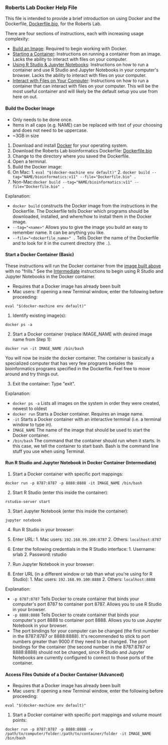 ### Roberts Lab Docker Help File

This file is intended to provide a brief introduction on using Docker and the Dockerfile, [Dockerfile.bio](https://github.com/sr320/LabDocs/blob/master/code/dockerfiles/Dockerfile.bio), for the Roberts Lab.

There are four sections of instructions, each with increasing usage complexity:

- [Build an Image](#build): Required to begin working with Docker.
- [Starting a Container](#basic): Instructions on running a container from an image. Lacks the ability to interact with files on your computer.
- [Using R Studio & Jupyter Notebooks](#intermediate): Instructions on how to run a container and use R Studio and Jupyter Notebooks in your computer's browser. Lacks the ability to interact with files on your computer.
- [Interact with Files on Your Computer](#advanced): Instructions on how to run a container that can interact with files on your computer. This will be the most useful container and will likely be the default setup you use from here on out.

#### <a name="build"></a>Build the Docker Image

- Only needs to be done once.
- Items in all caps (e.g. NAME) can be replaced with text of your choosing and does not need to be uppercase.
- ~3GB in size

1. Download and install [Docker](https://www.docker.com/) for your operating system.
2. Download the Roberts Lab bioinformatics Dockerfile: [Dockerfile.bio](https://github.com/sr320/LabDocs/blob/master/code/dockerfiles/Dockerfile.bio)
3. Change to the directory where you saved the Dockerfile.
4. Open a terminal.
5. Build the Docker image:
  1. On Mac: 
    1. ```eval "$(docker-machine env default)"```
    2. ```docker build --tag="NAME/bioinformatics:v11" --file="Dockerfile.bio" .```
  2. Non-Mac:```docker build --tag="NAME/bioinformatics:v11" --file="Dockerfile.bio" .```

Explanation:
- ```docker build``` constructs the Docker image from the instructions in the Dockerfile. The Dockerfile tells Docker which programs should be downloaded, installed, and where/how to install them in the Docker image.
- ```--tag="<name>"``` Allows you to give the image you build an easy to remember name. It can be anything you like.
- ```--file="<dockerfile_name>" .``` Tells Docker the name of the Dockerfile and to look for it in the current directory (the ```.```).

#### <a name="basic"></a>Start a Docker Container (Basic)

These instructions will run the Docker container from the [image built above](#build) with no "frills." See the [Intermediate](#intermediate) instructions to begin using R Studio and Jupyter Notebooks in the Docker container.

- Requires that a Docker image has already been built
- Mac users: If opening a new Terminal window, enter the following before proceeding:

```eval "$(docker-machine env default)"```

1. Identify existing image(s):

  ```docker ps -a```
  
2. Start a Docker container (replace IMAGE_NAME with desired image name from Step 1): 

  ```docker run -it IMAGE_NAME /bin/bash```

  You will now be inside the docker container. The container is basically a specialized computer that has very few programs besides the bioinformatics programs specified in the Dockerfile. Feel free to move around and try things out.

3. Exit the container: Type "exit".


Explanation:

- ```docker ps -a``` Lists all images on the system in order they were created, newest to oldest
- ```docker run``` Starts a Docker container. Requires an image name.
- ```-it``` Starts a Docker container with an interactive terminal (i.e. a terminal window to type in).
- ```IMAGE_NAME``` The name of the image that should be used to start the Docker container.
- ```/bin/bash``` The command that the container should run when it starts. In this case, we tell the container to start bash. Bash is the command line stuff you use when using Terminal.

#### <a name="intermediate"></a>Run R Studio and Jupyter Notebook in Docker Container (Intermediate)

1. Start a Docker container with specific port mappings:

  ```docker run -p 8787:8787 -p 8888:8888 -it IMAGE_NAME /bin/bash```

2. Start R Studio (enter this inside the container):

  ```rstudio-server start```
  
3. Start Jupyter Notebook (enter this inside the container):

  ```jupyter notebook```

4. Run R Studio in your browser:
  1. Enter URL:
    1. Mac users: ```192.168.99.100:8787```
    2. Others: ```localhost:8787```
  2. Enter the following credentials in the R Studio interface:
    1. Username: srlab
    2. Password: rstudio

5. Run Jupyter Notebook in your browser:
  1. Enter URL (in a different window or tab than what you're using for R Studio):
    1. Mac users: ```192.168.99.100:8888```
    2. Others: ```localhost:8888```

Explanation:
- ```-p 8787:8787``` Tells Docker to create container that binds your computer's port 8787 to container port 8787. Allows you to use R Studio in your browser.
- ```-p 8888:8888``` Tells Docker to create container that binds your computer's port 8888 to container port 8888. Allows you to use Jupyter Notebook in your browser.
- The port bindings for your computer can be changed (the first number in the 8787:8787 or 8888:8888). It's recommended to stick to port numbers greater than 9000 if they need to be changed. The port bindings for the container (the second number in the 8787:8787 or 8888:8888) should not be changed, since R Studio and Jupyter Notebooks are currently configured to connect to those ports of the container. 

#### <a name="advanced"></a>Access Files Outside of a Docker Container (Advanced)

- Requires that a Docker image has already been built
- Mac users: If opening a new Terminal window, enter the following before proceeding:

```eval "$(docker-machine env default)"```

1. Start a Docker container with specific port mappings and volume mount points:

  ```docker run -p 8787:8787 -p 8888:8888 -v /path/to/computer/folder:/path/to/container/folder -it IMAGE_NAME /bin/bash```
